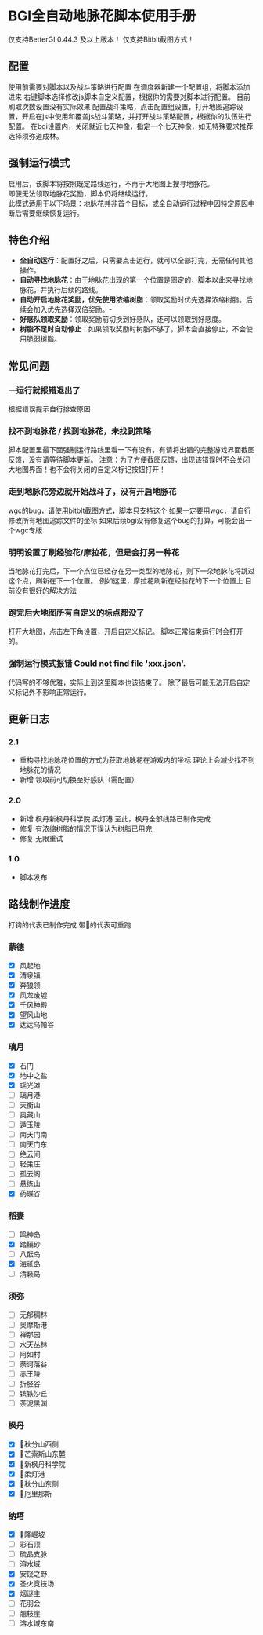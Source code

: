 # BGI全自动地脉花脚本使用手册
仅支持BetterGI 0.44.3 及以上版本！
仅支持Bitblt截图方式！
## 配置
使用前需要对脚本以及战斗策略进行配置
在调度器新建一个配置组，将脚本添加进来
右键脚本选择修改js脚本自定义配置，根据你的需要对脚本进行配置。
目前刷取次数设置没有实际效果
配置战斗策略，点击配置组设置，打开地图追踪设置，开启在js中使用和覆盖js战斗策略，并打开战斗策略配置，根据你的队伍进行配置。
在bgi设置内，关闭就近七天神像，指定一个七天神像，如无特殊要求推荐选择须弥道成林。
## 强制运行模式
启用后，该脚本将按照既定路线运行，不再于大地图上搜寻地脉花。  
即便无法领取地脉花奖励，脚本仍将继续运行。  
此模式适用于以下场景：地脉花并非首个目标，或全自动运行过程中因特定原因中断后需要继续恢复运行。
## 特色介绍
- **全自动运行**：配置好之后，只需要点击运行，就可以全部打完，无需任何其他操作。
- **自动寻找地脉花**：由于地脉花出现的第一个位置是固定的，脚本以此来寻找地脉花，并执行后续的路线。
- **自动开启地脉花奖励，优先使用浓缩树脂**：领取奖励时优先选择浓缩树脂。后续会加入优先选择双倍奖励。- 
- **好感队领取奖励**：领取奖励前切换到好感队，还可以领取到好感度。
- **树脂不足时自动停止**：如果领取奖励时树脂不够了，脚本会直接停止，不会使用脆弱树脂。
## 常见问题
### 一运行就报错退出了
根据错误提示自行排查原因
### 找不到地脉花 / 找到地脉花，未找到策略
脚本配置里最下面强制运行路线里看一下有没有，有请将出错的完整游戏界面截图反馈，没有请等待脚本更新。
注意：为了方便截图反馈，出现该错误时不会关闭大地图界面！也不会将关闭的自定义标记按钮打开！
### 走到地脉花旁边就开始战斗了，没有开启地脉花
wgc的bug，请使用bitblt截图方式，脚本只支持这个
如果一定要用wgc，请自行修改所有地图追踪文件的坐标
如果后续bgi没有修复这个bug的打算，可能会出一个wgc专版
### 明明设置了刷经验花/摩拉花，但是会打另一种花
当地脉花打完后，下一个点位已经存在另一类型的地脉花，则下一朵地脉花将跳过这个点，刷新在下一个位置。
例如这里，摩拉花刷新在经验花的下一个位置上
目前没有很好的解决方法
### 跑完后大地图所有自定义的标点都没了
打开大地图，点击左下角设置，开启自定义标记。
脚本正常结束运行时会打开的。
### 强制运行模式报错 Could not find file 'xxx.json'.
代码写的不够优雅，实际上到这里脚本也该结束了。
除了最后可能无法开启自定义标记外不影响正常运行。
## 更新日志
### 2.1
- 重构寻找地脉花位置的方式为获取地脉花在游戏内的坐标
理论上会减少找不到地脉花的情况
- 新增 领取前可切换至好感队（需配置）
### 2.0
- 新增 枫丹新枫丹科学院 柔灯港
至此，枫丹全部线路已制作完成
- 修复 有浓缩树脂的情况下误认为树脂已用完
- 修复 无限重试
### 1.0
- 脚本发布

## 路线制作进度
打钩的代表已制作完成
带🏃‍的代表可重跑
### 蒙德
- [x] 风起地
- [x] 清泉镇
- [x] 奔狼领
- [x] 风龙废墟
- [x] 千风神殿
- [x] 望风山地
- [x] 达达乌帕谷
### 璃月
- [x] 石门
- [x] 地中之盐
- [x] 瑶光滩
- [ ] 璃月港
- [ ] 天衡山
- [ ] 奥藏山
- [ ] 遁玉陵
- [ ] 南天门南
- [ ] 南天门东
- [ ] 绝云间
- [ ] 轻策庄
- [ ] 孤云阁
- [ ] 悬练山
- [x] 药蝶谷
### 稻妻
- [ ] 鸣神岛
- [x] 踏鞴砂
- [ ] 八酝岛
- [x] 海祇岛
- [ ] 清籁岛
### 须弥
- [ ] 无郁稠林
- [ ] 奥摩斯港
- [ ] 禅那园
- [ ] 水天丛林
- [ ] 阿如村
- [ ] 荼诃落谷
- [ ] 赤王陵
- [ ] 折胫谷
- [ ] 镔铁沙丘
- [ ] 荼泥黑渊
### 枫丹
- [x] 🏃‍秋分山西侧
- [x] 🏃‍芒索斯山东麓
- [x] 🏃‍新枫丹科学院
- [x] 🏃‍柔灯港
- [x] 🏃‍秋分山东侧
- [x] 🏃‍厄里那斯
### 纳塔
- [x] 🏃‍隆崛坡
- [ ] 彩石顶
- [ ] 硫晶支脉
- [ ] 溶水域
- [x] 安饶之野
- [x] 圣火竞技场
- [x] 烟谜主
- [ ] 花羽会
- [ ] 翘枝崖
- [ ] 溶水域东南